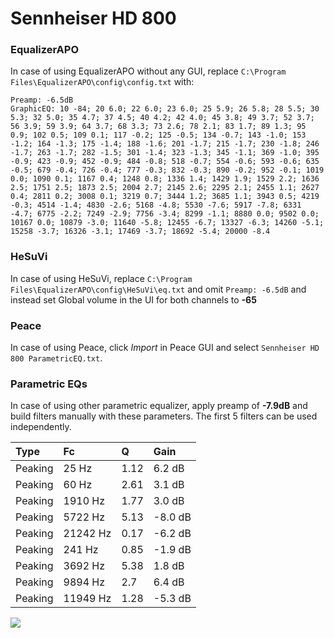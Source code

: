 # Sennheiser HD 800

### EqualizerAPO
In case of using EqualizerAPO without any GUI, replace `C:\Program Files\EqualizerAPO\config\config.txt`
with:
```
Preamp: -6.5dB
GraphicEQ: 10 -84; 20 6.0; 22 6.0; 23 6.0; 25 5.9; 26 5.8; 28 5.5; 30 5.3; 32 5.0; 35 4.7; 37 4.5; 40 4.2; 42 4.0; 45 3.8; 49 3.7; 52 3.7; 56 3.9; 59 3.9; 64 3.7; 68 3.3; 73 2.6; 78 2.1; 83 1.7; 89 1.3; 95 0.9; 102 0.5; 109 0.1; 117 -0.2; 125 -0.5; 134 -0.7; 143 -1.0; 153 -1.2; 164 -1.3; 175 -1.4; 188 -1.6; 201 -1.7; 215 -1.7; 230 -1.8; 246 -1.7; 263 -1.7; 282 -1.5; 301 -1.4; 323 -1.3; 345 -1.1; 369 -1.0; 395 -0.9; 423 -0.9; 452 -0.9; 484 -0.8; 518 -0.7; 554 -0.6; 593 -0.6; 635 -0.5; 679 -0.4; 726 -0.4; 777 -0.3; 832 -0.3; 890 -0.2; 952 -0.1; 1019 0.0; 1090 0.1; 1167 0.4; 1248 0.8; 1336 1.4; 1429 1.9; 1529 2.2; 1636 2.5; 1751 2.5; 1873 2.5; 2004 2.7; 2145 2.6; 2295 2.1; 2455 1.1; 2627 0.4; 2811 0.2; 3008 0.1; 3219 0.7; 3444 1.2; 3685 1.1; 3943 0.5; 4219 -0.3; 4514 -1.4; 4830 -2.6; 5168 -4.8; 5530 -7.6; 5917 -7.8; 6331 -4.7; 6775 -2.2; 7249 -2.9; 7756 -3.4; 8299 -1.1; 8880 0.0; 9502 0.0; 10167 0.0; 10879 -3.0; 11640 -5.8; 12455 -6.7; 13327 -6.3; 14260 -5.1; 15258 -3.7; 16326 -3.1; 17469 -3.7; 18692 -5.4; 20000 -8.4
```

### HeSuVi
In case of using HeSuVi, replace `C:\Program Files\EqualizerAPO\config\HeSuVi\eq.txt` and omit `Preamp:
-6.5dB` and instead set Global volume in the UI for both channels to **-65**

### Peace
In case of using Peace, click *Import* in Peace GUI and select `Sennheiser HD 800 ParametricEQ.txt`.

### Parametric EQs
In case of using other parametric equalizer, apply preamp of **-7.9dB** and build filters manually with
these parameters. The first 5 filters can be used independently.

| Type    | Fc       |    Q | Gain    |
|:--------|:---------|:-----|:--------|
| Peaking | 25 Hz    | 1.12 | 6.2 dB  |
| Peaking | 60 Hz    | 2.61 | 3.1 dB  |
| Peaking | 1910 Hz  | 1.77 | 3.0 dB  |
| Peaking | 5722 Hz  | 5.13 | -8.0 dB |
| Peaking | 21242 Hz | 0.17 | -6.2 dB |
| Peaking | 241 Hz   | 0.85 | -1.9 dB |
| Peaking | 3692 Hz  | 5.38 | 1.8 dB  |
| Peaking | 9894 Hz  | 2.7  | 6.4 dB  |
| Peaking | 11949 Hz | 1.28 | -5.3 dB |

![](https://raw.githubusercontent.com/jaakkopasanen/AutoEq/master/results/oratory1990/harman_over-ear_2018/Sennheiser%20HD%20800/Sennheiser%20HD%20800.png)